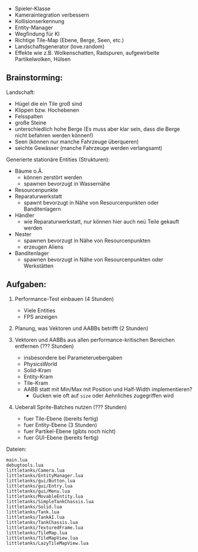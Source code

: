 - Spieler-Klasse
- Kameraintegration verbessern
- Kollisionserkennung
- Entity-Manager
- Wegfindung für KI
- Richtige Tile-Map (Ebene, Berge, Seen, etc.)
- Landschaftsgenerator (love.random)
- Effekte wie z.B. Wolkenschatten, Radspuren, aufgewirbelte Partikelwolken,
  Hülsen


## Brainstorming:


Landschaft:

- Hügel die ein Tile groß sind
- Klippen bzw. Hochebenen
- Felsspalten
- große Steine
- unterschiedlich hohe Berge
  (Es muss aber klar sein, dass die Berge nicht befahren werden können!)
- Seen
  (können nur manche Fahrzeuge überqueren)
- seichte Gewässer
  (manche Fahrzeuge werden verlangsamt)


Generierte stationäre Entities (Strukturen):

- Bäume o.Ä.
    - können zerstört werden
    - spawnen bevorzugt in Wassernähe
- Resourcenpunkte
- Reparaturwerkstatt
    - spawnt bevorzugt in Nähe von Resourcenpunkten oder Banditenlagern
- Händler
    - wie Reparaturwerkstatt, nur können hier auch neü Teile gekauft werden
- Nester
    - spawnen bevorzugt in Nähe von Resourcenpunkten
    - erzeugen Aliens
- Banditenlager
    - spawnen bevorzugt in Nähe von Resourcenpunkten oder Werkstätten




## Aufgaben:

1. Performance-Test einbauen (4 Stunden)
    - Viele Entities
    - FPS anzeigen

2. Planung, was Vektoren und AABBs betrifft (2 Stunden)

3. Vektoren und AABBs aus allen performance-kritischen Bereichen entfernen (??? Stunden)
    - insbesondere bei Parameteruebergaben
    - PhysicsWorld
    - Solid-Kram
    - Entity-Kram
    - Tile-Kram
    - AABB statt mit Min/Max mit Position und Half-Width implementieren?
        - Gucken wie oft auf `size` oder Aehnliches zugegriffen wird

4. Ueberall Sprite-Batches nutzen (??? Stunden)
    - fuer Tile-Ebene (bereits fertig)
    - fuer Entity-Ebene (3 Stunden)
    - fuer Partikel-Ebene (gibts noch nicht)
    - fuer GUI-Ebene (bereits fertig)

Dateien:

    main.lua
    debugtools.lua
    littletanks/Camera.lua
    littletanks/EntityManager.lua
    littletanks/gui/Button.lua
    littletanks/gui/Entry.lua
    littletanks/gui/Menu.lua
    littletanks/MovableEntity.lua
    littletanks/SimpleTankChassis.lua
    littletanks/Solid.lua
    littletanks/Tank.lua
    littletanks/TankAI.lua
    littletanks/TankChassis.lua
    littletanks/TexturedFrame.lua
    littletanks/TileMap.lua
    littletanks/TileMapView.lua
    littletanks/LazyTileMapView.lua
